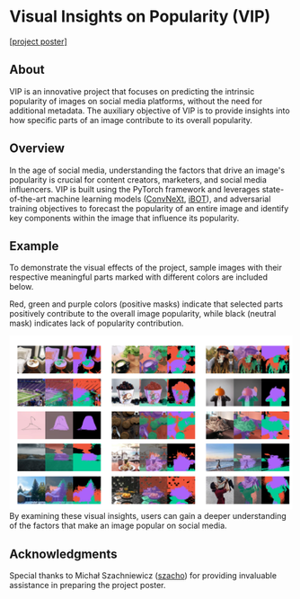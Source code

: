 # Visual Insights on Popularity (VIP)
 [[project poster]](assets/poster.pdf)


## About
VIP is an innovative project that focuses on predicting the intrinsic popularity of images on social media platforms, without the need for additional metadata. The auxiliary objective of VIP is to provide insights into how specific parts of an image contribute to its overall popularity.

## Overview
In the age of social media, understanding the factors that drive an image's popularity is crucial for content creators, marketers, and social media influencers. VIP is built using the PyTorch framework and leverages state-of-the-art machine learning models ([ConvNeXt](https://arxiv.org/abs/2201.03545), [iBOT](https://arxiv.org/abs/2111.07832)), and adversarial training objectives to forecast the popularity of an entire image and identify key components within the image that influence its popularity.



## Example
To demonstrate the visual effects of the project, sample images with their respective meaningful parts marked with different colors are included below.


Red, green and purple colors (positive masks) indicate that selected parts positively contribute to the overall image popularity, while black (neutral mask) indicates lack of popularity contribution. 

![Sample masks](assets/masks.png)
By examining these visual insights, users can gain a deeper understanding of the factors that make an image popular on social media.


## Acknowledgments
Special thanks to Michał Szachniewicz ([szacho](https://github.com/szacho)) for providing invaluable assistance in preparing the project poster.


